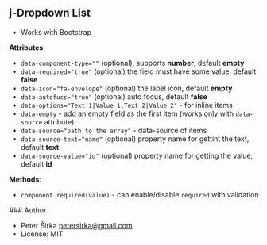 ## j-Dropdown List

- Works with Bootstrap

__Attributes__:

- `data-component-type=""` (optional), supports __number__, default __empty__
- `data-required="true"` (optional) the field must have some value, default __false__
- `data-icon="fa-envelope"` (optional) the label icon, default __empty__
- `data-autofucs="true"` (optional) auto focus, default __false__
- `data-options="Text 1|Value 1;Text 2|Value 2"` - for inline items
- `data-empty` - add an empty field as the first item (works only with `data-source` attribute)
- `data-source="path to the array"` - data-source of items
- `data-source-text="name"` (optional) property name for gettint the text, default __text__
- `data-source-value="id"` (optional) property name for getting the value, default __id__

__Methods__:
- `component.required(value)` - can enable/disable `required` with validation

### Author

- Peter Širka <petersirka@gmail.com>
- License: MIT